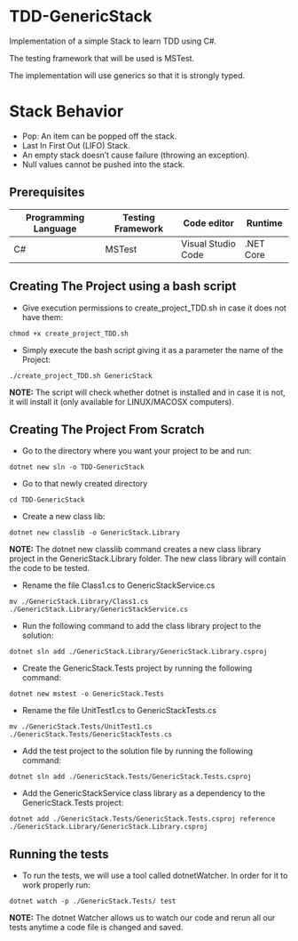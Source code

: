 # TDD-GenericStack

Implementation of a simple Stack to learn TDD using C#.

The testing framework that will be used is MSTest.

The implementation will use generics so that it is strongly typed.

# Stack Behavior

- Pop: An item can be popped off the stack.
- Last In First Out (LIFO) Stack.
- An empty stack doesn’t cause failure (throwing an exception).
- Null values cannot be pushed into the stack.

## Prerequisites

| **Programming Language** | **Testing Framework** | **Code editor**    | **Runtime** |
| ------------------------ | --------------------- | ------------------ | ----------- |
| C#                       | MSTest                | Visual Studio Code | .NET Core   |

## Creating The Project using a bash script

- Give execution permissions to create_project_TDD.sh in case it does not have them:

`chmod +x create_project_TDD.sh`

- Simply execute the bash script giving it as a parameter the name of the Project:

`./create_project_TDD.sh GenericStack`

**NOTE:** The script will check whether dotnet is installed and in case it is not, it will install it (only available for LINUX/MACOSX computers).

## Creating The Project From Scratch

- Go to the directory where you want your project to be and run:

`dotnet new sln -o TDD-GenericStack`

- Go to that newly created directory

`cd TDD-GenericStack`

- Create a new class lib:

`dotnet new classlib -o GenericStack.Library`

**NOTE:** The dotnet new classlib command creates a new class library project in the GenericStack.Library folder. The new class library will contain the code to be tested.

- Rename the file Class1.cs to GenericStackService.cs

`mv ./GenericStack.Library/Class1.cs ./GenericStack.Library/GenericStackService.cs`

- Run the following command to add the class library project to the solution:

`dotnet sln add ./GenericStack.Library/GenericStack.Library.csproj`

- Create the GenericStack.Tests project by running the following command:

`dotnet new mstest -o GenericStack.Tests`

- Rename the file UnitTest1.cs to GenericStackTests.cs

`mv ./GenericStack.Tests/UnitTest1.cs ./GenericStack.Tests/GenericStackTests.cs`

- Add the test project to the solution file by running the following command:

`dotnet sln add ./GenericStack.Tests/GenericStack.Tests.csproj`

- Add the GenericStackService class library as a dependency to the GenericStack.Tests project:

`dotnet add ./GenericStack.Tests/GenericStack.Tests.csproj reference ./GenericStack.Library/GenericStack.Library.csproj`

## Running the tests

- To run the tests, we will use a tool called dotnetWatcher. In order for it to work properly run:

`dotnet watch -p ./GenericStack.Tests/ test`

**NOTE:** The dotnet Watcher allows us to watch our code and rerun all our tests anytime a code file is changed and saved.
